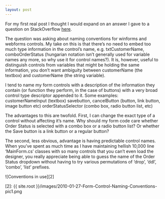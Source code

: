 ```yaml
---
layout: post
---
```


For my first real post I thought I would expand on an answer I gave to a question on StackOverflow [here][1].

The question was asking about naming conventions for winforms and webforms controls.  My take on this is that there’s no need to embed too much type information in the control’s name, e.g. txtCustomerName, comboOrderStatus (hungarian notation isn’t generally used for variable names any more, so why use it for control names?).  It is, however, useful to distinguish controls from variables that might be holding the same information, you don’t want ambiguity between customerName (the textbox) and customerName (the string variable).

I tend to name my form controls with a description of the information they contain (or function they perform, in the case of buttons) with a very broad control type descriptor appended to it.  Some examples:
customerNameInput (textbox)
savebutton, cancelButton (button, link button, image button etc)
orderStatusSelector (combo box, radio button list, etc)

The advantages to this are twofold.  First, I can change the exact type of a control without affecting it’s name.  Why should my form code care whether Order Status is selected with a combo box or a radio button list?  Or whether the Save button is a link button or a regular button?

The second, less obvious, advantage is having predictable control names.  When you’ve spent as much time as I have maintaining hellish 10,000 line ‘MainForm.cs’ classes with so many controls that you can’t even load the designer, you really appreciate being able to guess the name of the Order Status dropdown without having to try various permutations of ‘drop’, ‘ddl’, ‘combo’, ‘list’ prefixes.

![Conventions in use][2]

[1]: http://stackoverflow.com/questions/642759/naming-convention-for-controls/642818#642818
[2]: {{ site.root }}/images/2010-01-27-Form-Control-Naming-Conventions-pic1.png
